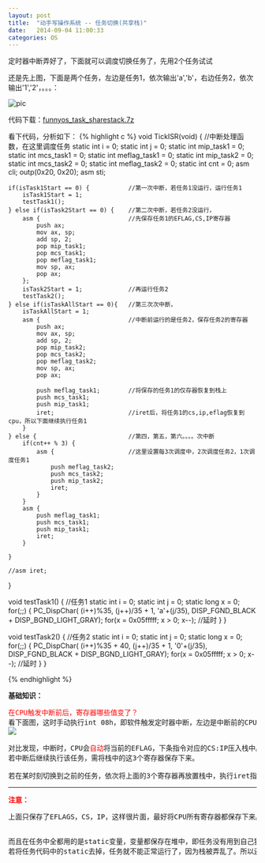 ```yaml
---
layout: post
title:  "动手写操作系统 -- 任务切换(共享栈)"
date:   2014-09-04 11:00:33
categories: OS
---
```


定时器中断弄好了，下面就可以调度切换任务了，先用2个任务试试

还是先上图，下面是两个任务，左边是任务1，依次输出'a','b'，右边任务2，依次输出'1','2'，。。。：

![pic](http://fillzero.qiniudn.com/2014_10_13_twotaskswitch_csipeflag.gif)

代码下载：<a href="http://pan.baidu.com/s/1bnyBLFL">funnyos_task_sharestack.7z</a>

看下代码，分析如下：
{% highlight c %}
void TickISR(void) {                 //中断处理函数，在这里调度任务
	static int i = 0;
	static int j = 0;
	static int mip_task1 = 0;
	static int mcs_task1 = 0;
	static int meflag_task1 = 0;
	static int mip_task2 = 0;
	static int mcs_task2 = 0;
	static int meflag_task2 = 0;
	static int cnt = 0;
	asm cli;
	outp(0x20,  0x20); 
	asm sti;
	
	if(isTask1Start == 0) {           //第一次中断，若任务1没运行，运行任务1
		isTask1Start = 1;
		testTask1();
	} else if(isTask2Start == 0) {    //第二次中断，若任务2没运行，
		asm {                         //先保存任务1的EFLAG,CS,IP寄存器
			push ax;
			mov ax, sp;
			add sp, 2;
			pop mip_task1;
			pop mcs_task1;
			pop meflag_task1;
			mov sp, ax;
			pop ax;
		};
		isTask2Start = 1;             //再运行任务2
		testTask2();                 
	} else if(isTaskAllStart == 0){   //第三次次中断，
		isTaskAllStart = 1;
		asm {                         //中断前运行的是任务2，保存任务2的寄存器
			push ax;
			mov ax, sp;
			add sp, 2;
			pop mip_task2;
			pop mcs_task2;
			pop meflag_task2;
			mov sp, ax;
			pop ax;
			
			push meflag_task1;        //将保存的任务1的仅存器恢复到栈上
			push mcs_task1;
			push mip_task1;
			iret;                     //iret后，将任务1的cs,ip,eflag恢复到cpu，所以下面继续执行任务1
		}
	} else {                          //第四，第五，第六。。。。次中断
		if(cnt++ % 3) {
			asm {                     //这里设置每3次调度中，2次调度任务2，1次调度任务1
				push meflag_task2;
				push mcs_task2;
				push mip_task2;
				iret;
			}
		} 
		asm {
			push meflag_task1;
			push mcs_task1;
			push mip_task1;
			iret;
		}
	
	}
	  
	//asm iret;
}

void testTask1() {                    //任务1
	static int i = 0;
	static int j = 0;
	static long x = 0;
	for(;;) {
		PC_DispChar( (i++)%35,  (j++)/35 + 1, 'a'+(j/35), DISP_FGND_BLACK + DISP_BGND_LIGHT_GRAY);
		for(x = 0x05fffff; x > 0; x--);   //延时
	}
}

void testTask2() {                    //任务2
	static int i = 0;
	static int j = 0;
	static long x = 0;
	for(;;) {
		PC_DispChar( (i++)%35 + 40,  (j++)/35 + 1, '0'+(j/35), DISP_FGND_BLACK + DISP_BGND_LIGHT_GRAY);
		for(x = 0x05fffff; x > 0; x--);   //延时
	}
}

{% endhighlight %}


<strong>基础知识：</strong>
<pre>
<font color="#ff0000">在CPU触发中断前后，寄存器哪些值变了？</font>
看下面图，这时手动执行int 08h，即软件触发定时器中断，左边是中断前的CPU值，右边是中断后的CPU值。
<img src="http://fillzero.qiniudn.com/2014_10_13_cpu_int_auto_pushstack.jpg">

对比发现，中断时，CPU会<font color="#ff0000">自动</font>将当前的EFLAG，下条指令对应的CS:IP压入栈中。
若中断后继续执行该任务，需将栈中的这3个寄存器保存下来。

若在某时刻切换到之前的任务，依次将上面的3个寄存器再放置栈中，执行iret指令(中断放回指令)，即可继续执行任务。
</pre>

<hr>
<strong><font color="#ff0000">注意：</font></strong>
<pre>
上面只保存了EFLAGS，CS，IP，这样很片面，最好将CPU所有寄存器都保存下来。

而且在任务中全都用的是static变量，变量都保存在堆中，即任务没有用到自己独立的栈，共享的是系统栈。
若将任务代码中的static去掉，任务就不能正常运行了，因为栈被弄乱了。所以还需要为每个任务设置独立的栈。
</pre>


